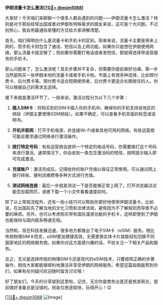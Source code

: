 **伊朗流量卡怎么激活[[TG💪+ @esim1088](https://t.me/s/esim1088)]**

大家好！今天咱们来聊聊一个很多人都会遇到的问题——伊朗流量卡怎么激活？特别是对于那些经常出国或者对伊朗有特殊需求的朋友来说，这可是个大问题。不过别担心，我会用最通俗易懂的方式给大家讲解清楚。

首先，咱们得明白什么是流量卡和手机卡的区别。简单来说，流量卡主要是用来上网的，而手机卡则包含了通话、短信以及上网功能。如果你只是想在伊朗使用网络，那么流量卡就足够了；但如果你需要打电话或者发短信，那就得选择带语音服务的手机卡。

那么问题来了，怎么激活呢？其实步骤并不复杂，但需要你提前做好功课。第一步当然是购买一张伊朗本地的流量卡或者手机卡啦。市面上有很多种选择，比如预付费卡、后付费卡等。预付费卡适合短期使用者，后付费卡更适合长期居住的人。你可以根据自己的需求去选择。

接下来就是激活环节了。一般来说，激活过程分为以下几个步骤：

1. **插入SIM卡**：将购买到的SIM卡插入你的手机中。确保你的手机支持该地区的频段（伊朗主要使用GSM频段）。如果不确定，可以查看手机背面的标签或说明书。

2. **开机并联网**：打开手机电源，并连接Wi-Fi或者其他可用的网络。有些运营商可能会要求通过网络进行激活操作。

3. **拨打特定号码**：有些运营商会提供一个特定的电话号码，你需要拨打这个号码来进行激活。通常情况下，你会收到一条包含激活码的短信，按照提示输入即可完成激活。

4. **充值账户**：激活完成后，记得给你的账户充值以保证正常使用。可以通过网上银行转账、便利店缴费等多种方式进行充值。

5. **测试网络连接**：最后一步就是测试一下是否能够正常上网了。打开浏览器试试能否加载网页，或者下载一个小文件看看速度如何。

除了以上常规流程外，还有一些小技巧可以帮助你更好地使用伊朗流量卡。比如说，在出国前先了解当地的文化习惯和法律法规，避免因为不了解规则而导致不必要的麻烦。另外，也可以考虑购买带有国际漫游功能的手机卡，这样即使到了伊朗也能保持与国内联系畅通无阻。

当然啦，现在科技发展迅速，很多地方都推出了电子SIM卡（eSIM）服务。相比传统物理SIM卡而言，eSIM更加便捷高效，无需更换实体卡片就能轻松切换不同国家地区的网络服务商。如果你对这方面感兴趣的话，不妨关注一下相关产品和服务。

总之，无论是选择传统的物理SIM卡还是现代的eSIM技术，只要按照正确的步骤操作，相信大家都能够顺利地激活并享受伊朗的网络服务。希望这篇指南能帮到你们，如果有任何疑问欢迎随时留言讨论哦！

好了朋友们，今天的分享就到这里啦。记住，无论你是商务出差还是旅游观光，提前做好准备总是没错的。祝各位旅途愉快，玩得开心！😊

[[TG💪+ @esim1088](https://t.me/s/esim1088) ![Image](https://i.postimg.cc/4NQfJmqS/Snipaste-2025-05-13-00-14-12.png)]